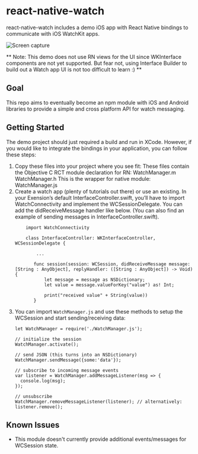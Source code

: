# react-native-watch
react-native-watch includes a demo iOS app with React Native bindings to communicate with iOS WatchKit apps.

![Screen capture](http://i.imgur.com/bgna8SA.gif)

** Note: This demo does not use RN views for the UI since WKInterface components are not yet supported. But fear not, using Interface Builder to build out a Watch app UI is not too difficult to learn :) **

## Goal
This repo aims to eventually become an npm module with iOS and Android libraries to provide a simple and cross platform API for watch messaging.

## Getting Started

The demo project should just required a build and run in XCode. However, if you would like to integrate the bindings in your application, you can follow these steps:

1. Copy these files into your project where you see fit:
    These files contain the Objective C RCT module declaration for RN:
     WatchManager.m 
     WatchManager.h
    This is the wrapper for native module:
     WatchManager.js
2.  Create a watch app (plenty of tutorials out there) or use an existing. In your Exension’s default InterfaceController.swift, you’ll have to import WatchConnectivity and implement the WCSessionDelegate. You can add the didReceiveMessage handler like below. (You can also find an example of sending messages in InterfaceController.swift).
    ```
        import WatchConnectivity
       
        class InterfaceController: WKInterfaceController, WCSessionDelegate {
       
            ...
       
           func session(session: WCSession, didReceiveMessage message: [String : AnyObject], replyHandler: ([String : AnyObject]) -> Void) {
               let message = message as NSDictionary;
               let value = message.valueForKey("value") as! Int;
       
               print("received value" + String(value))
           }
    ```
3. You can import `WatchManager.js` and use these methods to setup the WCSession and start sending/receiving data:
    ```
    let WatchManager = require('./WatchManager.js');

    // initialize the session
    WatchManager.activate();

    // send JSON (this turns into an NSDictionary)
    WatchManager.sendMessage({some:'data'});

    // subscribe to incoming message events
    var listener = WatchManager.addMessageListener(msg => {
      console.log(msg);
    });

    // unsubscribe
    WatchManager.removeMessageListener(listener); // alternatively: listener.remove();
    ```

## Known Issues
- This module doesn't currently provide additional events/messages for WCSession state.

